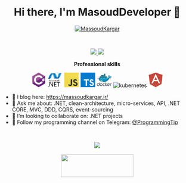 <h1 align="center">Hi there, I'm MasoudDeveloper 👋</h1>

<p align="center">
 <a href="#" alt="MassoudKargar github stats">
<img src="https://github-readme-stats.vercel.app/api/top-langs/?username=MassoudKargar&layout=compact&theme=radical" style="height: 212px;" alt="MassoudKargar"  />
 </a>
</p>

</br>

<p align="center">
 <a href="https://www.linkedin.com/in/massoud-kargar-531597202/" target="_blank">
  <img src="https://img.icons8.com/fluent/48/000000/linkedin.png" />
 </a>
  
 <a href="https://twitter.com/MasoudKargar_" target="_blank">
  <img src="https://img.icons8.com/fluent/48/000000/twitter.png" />
 </a>
</p>

<p align="center"> 
 <strong>
  Professional skills
  </strong>
</p>

<p align="center"> 
  <img src="https://raw.githubusercontent.com/devicons/devicon/master/icons/csharp/csharp-original.svg" alt="csharp" width="40" height="40" />
  <img src="https://raw.githubusercontent.com/devicons/devicon/master/icons/dot-net/dot-net-original-wordmark.svg" alt="dotnet" width="40" height="40" />
  <img src="https://raw.githubusercontent.com/devicons/devicon/master/icons/javascript/javascript-original.svg" alt="javascript" width="40" height="40" />
  <img src="https://raw.githubusercontent.com/devicons/devicon/master/icons/typescript/typescript-original.svg" alt="typescript" width="40" height="40" />
  <img src="https://raw.githubusercontent.com/devicons/devicon/master/icons/docker/docker-original-wordmark.svg" alt="docker" width="40" height="40" />
  <img src="https://img.icons8.com/color/48/000000/kubernetes.png" alt="kubernetes" width="43" height="43" />
  <img src="https://raw.githubusercontent.com/devicons/devicon/master/icons/angularjs/angularjs-plain.svg" alt="angular" width="40" height="40" />
</p>

- 📃 I blog here: https://massoudkargar.ir/
- 💬 Ask me about: .NET, clean-architecture, micro-services, API, .NET CORE, MVC, DDD, CQRS, event-sourcing
- 👯 I’m looking to collaborate on: .NET projects
- 👾 Follow my programming channel on Telegram: [@ProgrammingTip](https://t.me/MasoudDeveloper)

</br>

<p align="center">
 <a href="#" alt="MassoudKargar github stats">
  <img src="https://github-readme-stats.vercel.app/api?username=MassoudKargar&theme=tokyonight&show_icons=true" />
 </a>
</p>

<p align="center">
 <a href="https://www.buymeacoffee.com/masoudkargar" target="_blank">
  <img src="https://cdn.buymeacoffee.com/buttons/v2/default-orange.png" height="61" width="194" />
 </a>
</p> 
